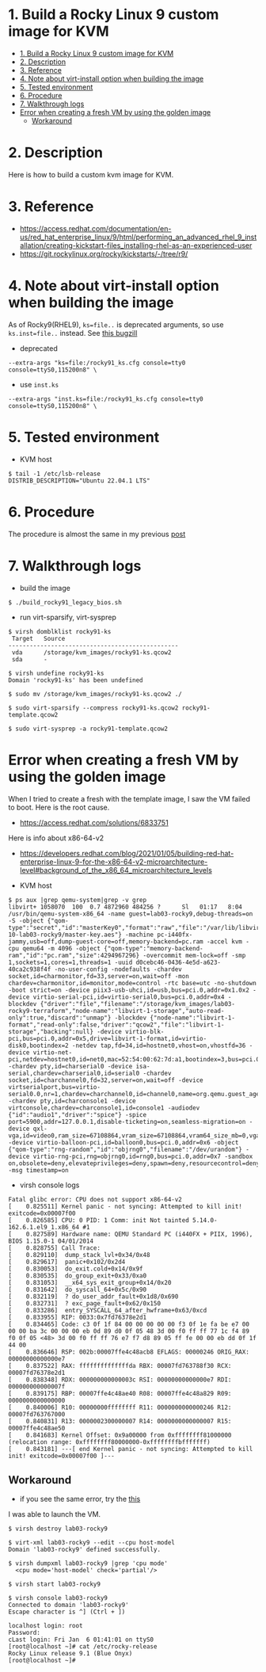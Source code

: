 # 1. Build a Rocky Linux 9 custom image for KVM

- [1. Build a Rocky Linux 9 custom image for KVM](#1-build-a-rocky-linux-9-custom-image-for-kvm)
- [2. Description](#2-description)
- [3. Reference](#3-reference)
- [4. Note about virt-install option when building the image](#4-note-about-virt-install-option-when-building-the-image)
- [5. Tested environment](#5-tested-environment)
- [6. Procedure](#6-procedure)
- [7. Walkthrough logs](#7-walkthrough-logs)
- [Error when creating a fresh VM by using the golden image](#error-when-creating-a-fresh-vm-by-using-the-golden-image)
  - [Workaround](#workaround)

# 2. Description

Here is how to build a custom kvm image for KVM.

# 3. Reference

- https://access.redhat.com/documentation/en-us/red_hat_enterprise_linux/9/html/performing_an_advanced_rhel_9_installation/creating-kickstart-files_installing-rhel-as-an-experienced-user
- https://git.rockylinux.org/rocky/kickstarts/-/tree/r9/

# 4. Note about virt-install option when building the image

As of Rocky9(RHEL9), `ks=file..` is deprecated arguments, so use `ks.inst=file..` instead.
See [this bugzill](https://bugzilla.redhat.com/show_bug.cgi?id=1897657)

- deprecated
```text
--extra-args "ks=file:/rocky91_ks.cfg console=tty0 console=ttyS0,115200n8" \
```

- use `inst.ks`
```text
--extra-args "inst.ks=file:/rocky91_ks.cfg console=tty0 console=ttyS0,115200n8" \
```

# 5. Tested environment

- KVM host

```text
$ tail -1 /etc/lsb-release 
DISTRIB_DESCRIPTION="Ubuntu 22.04.1 LTS"
```

# 6. Procedure

The procedure is almost the same in my previous [post](https://github.com/Shigehiro/Linux_tips_2022/tree/master/Rocky8_create_custom_qcow2_image)

# 7. Walkthrough logs

- build the image
```text
$ ./build_rocky91_legacy_bios.sh
```

- run virt-sparsify, virt-sysprep
```text
$ virsh domblklist rocky91-ks 
 Target   Source
------------------------------------------------
 vda      /storage/kvm_images/rocky91-ks.qcow2
 sda      -

$ virsh undefine rocky91-ks 
Domain 'rocky91-ks' has been undefined

$ sudo mv /storage/kvm_images/rocky91-ks.qcow2 ./

$ sudo virt-sparsify --compress rocky91-ks.qcow2 rocky91-template.qcow2

$ sudo virt-sysprep -a rocky91-template.qcow2 
```

# Error when creating a fresh VM by using the golden image

When I tried to create a fresh with the template image, I saw the VM failed to boot.
Here is the root cause. 
- https://access.redhat.com/solutions/6833751

Here is info about x86-64-v2
- https://developers.redhat.com/blog/2021/01/05/building-red-hat-enterprise-linux-9-for-the-x86-64-v2-microarchitecture-level#background_of_the_x86_64_microarchitecture_levels

- KVM host
```text
$ ps aux |grep qemu-system|grep -v grep
libvirt+ 1058070  100  0.7 4872960 484256 ?      Sl   01:17   8:04 /usr/bin/qemu-system-x86_64 -name guest=lab03-rocky9,debug-threads=on -S -object {"qom-type":"secret","id":"masterKey0","format":"raw","file":"/var/lib/libvirt/qemu/domain-10-lab03-rocky9/master-key.aes"} -machine pc-i440fx-jammy,usb=off,dump-guest-core=off,memory-backend=pc.ram -accel kvm -cpu qemu64 -m 4096 -object {"qom-type":"memory-backend-ram","id":"pc.ram","size":4294967296} -overcommit mem-lock=off -smp 1,sockets=1,cores=1,threads=1 -uuid d0cebc46-0436-4e5d-a623-40ca2c938f4f -no-user-config -nodefaults -chardev socket,id=charmonitor,fd=33,server=on,wait=off -mon chardev=charmonitor,id=monitor,mode=control -rtc base=utc -no-shutdown -boot strict=on -device piix3-usb-uhci,id=usb,bus=pci.0,addr=0x1.0x2 -device virtio-serial-pci,id=virtio-serial0,bus=pci.0,addr=0x4 -blockdev {"driver":"file","filename":"/storage/kvm_images/lab03-rocky9-terraform","node-name":"libvirt-1-storage","auto-read-only":true,"discard":"unmap"} -blockdev {"node-name":"libvirt-1-format","read-only":false,"driver":"qcow2","file":"libvirt-1-storage","backing":null} -device virtio-blk-pci,bus=pci.0,addr=0x5,drive=libvirt-1-format,id=virtio-disk0,bootindex=2 -netdev tap,fd=34,id=hostnet0,vhost=on,vhostfd=36 -device virtio-net-pci,netdev=hostnet0,id=net0,mac=52:54:00:62:7d:a1,bootindex=3,bus=pci.0,addr=0x3 -chardev pty,id=charserial0 -device isa-serial,chardev=charserial0,id=serial0 -chardev socket,id=charchannel0,fd=32,server=on,wait=off -device virtserialport,bus=virtio-serial0.0,nr=1,chardev=charchannel0,id=channel0,name=org.qemu.guest_agent.0 -chardev pty,id=charconsole1 -device virtconsole,chardev=charconsole1,id=console1 -audiodev {"id":"audio1","driver":"spice"} -spice port=5900,addr=127.0.0.1,disable-ticketing=on,seamless-migration=on -device qxl-vga,id=video0,ram_size=67108864,vram_size=67108864,vram64_size_mb=0,vgamem_mb=16,max_outputs=1,bus=pci.0,addr=0x2 -device virtio-balloon-pci,id=balloon0,bus=pci.0,addr=0x6 -object {"qom-type":"rng-random","id":"objrng0","filename":"/dev/urandom"} -device virtio-rng-pci,rng=objrng0,id=rng0,bus=pci.0,addr=0x7 -sandbox on,obsolete=deny,elevateprivileges=deny,spawn=deny,resourcecontrol=deny -msg timestamp=on
```

- virsh console logs
```text
Fatal glibc error: CPU does not support x86-64-v2
[    0.825511] Kernel panic - not syncing: Attempted to kill init! exitcode=0x00007f00
[    0.826585] CPU: 0 PID: 1 Comm: init Not tainted 5.14.0-162.6.1.el9_1.x86_64 #1
[    0.827589] Hardware name: QEMU Standard PC (i440FX + PIIX, 1996), BIOS 1.15.0-1 04/01/2014
[    0.828755] Call Trace:
[    0.829110]  dump_stack_lvl+0x34/0x48
[    0.829617]  panic+0x102/0x2d4
[    0.830053]  do_exit.cold+0x14/0x9f
[    0.830535]  do_group_exit+0x33/0xa0
[    0.831053]  __x64_sys_exit_group+0x14/0x20
[    0.831642]  do_syscall_64+0x5c/0x90
[    0.832119]  ? do_user_addr_fault+0x1d8/0x690
[    0.832731]  ? exc_page_fault+0x62/0x150
[    0.833286]  entry_SYSCALL_64_after_hwframe+0x63/0xcd
[    0.833955] RIP: 0033:0x7fd76378e2d1
[    0.834465] Code: c3 0f 1f 84 00 00 00 00 00 f3 0f 1e fa be e7 00 00 00 ba 3c 00 00 00 eb 0d 89 d0 0f 05 48 3d 00 f0 ff ff 77 1c f4 89 f0 0f 05 <48> 3d 00 f0 ff ff 76 e7 f7 d8 89 05 ff fe 00 00 eb dd 0f 1f 44 00
[    0.836646] RSP: 002b:00007ffe4c48acb8 EFLAGS: 00000246 ORIG_RAX: 00000000000000e7
[    0.837522] RAX: ffffffffffffffda RBX: 00007fd763788f30 RCX: 00007fd76378e2d1
[    0.838348] RDX: 000000000000003c RSI: 00000000000000e7 RDI: 000000000000007f
[    0.839175] RBP: 00007ffe4c48ae40 R08: 00007ffe4c48a829 R09: 0000000000000000
[    0.840006] R10: 00000000ffffffff R11: 0000000000000246 R12: 00007fd763767000
[    0.840831] R13: 0000002300000007 R14: 0000000000000007 R15: 00007ffe4c48ae50
[    0.841683] Kernel Offset: 0x9a00000 from 0xffffffff81000000 (relocation range: 0xffffffff80000000-0xffffffffbfffffff)
[    0.843181] ---[ end Kernel panic - not syncing: Attempted to kill init! exitcode=0x00007f00 ]---
```

## Workaround

- if you see the same error, try the [this](https://access.redhat.com/documentation/en-us/red_hat_enterprise_linux/9/html/configuring_and_managing_virtualization/optimizing-virtual-machine-performance-in-rhel_configuring-and-managing-virtualization#optimizing-virtual-machine-cpu-performance_optimizing-virtual-machine-performance-in-rhel)

I was able to launch the VM.
```text
$ virsh destroy lab03-rocky9 

$ virt-xml lab03-rocky9 --edit --cpu host-model
Domain 'lab03-rocky9' defined successfully.

$ virsh dumpxml lab03-rocky9 |grep 'cpu mode'
  <cpu mode='host-model' check='partial'/>

$ virsh start lab03-rocky9 

$ virsh console lab03-rocky9 
Connected to domain 'lab03-rocky9'
Escape character is ^] (Ctrl + ])

localhost login: root
Password: 
cLast login: Fri Jan  6 01:41:01 on ttyS0
[root@localhost ~]# cat /etc/rocky-release
Rocky Linux release 9.1 (Blue Onyx)
[root@localhost ~]# 
```
